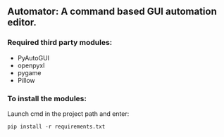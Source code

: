 
## Automator: A command based GUI automation editor.

### Required third party modules:
- PyAutoGUI
- openpyxl
- pygame
- Pillow

### To install the modules:
Launch cmd in the project path and enter:
```
pip install -r requirements.txt